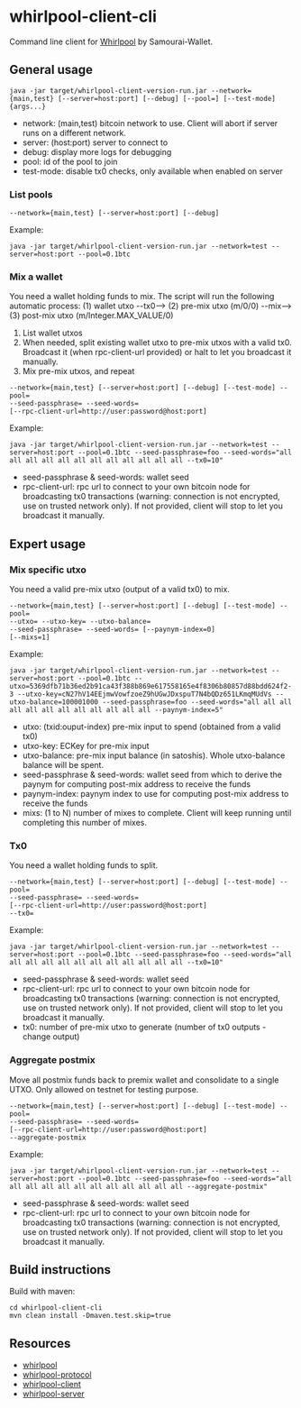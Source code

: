 # whirlpool-client-cli

Command line client for [Whirlpool](https://github.com/Samourai-Wallet/Whirlpool) by Samourai-Wallet.


## General usage
```
java -jar target/whirlpool-client-version-run.jar --network={main,test} [--server=host:port] [--debug] [--pool=] [--test-mode] {args...}
```
- network: (main,test) bitcoin network to use. Client will abort if server runs on a different network.
- server: (host:port) server to connect to
- debug: display more logs for debugging
- pool: id of the pool to join
- test-mode: disable tx0 checks, only available when enabled on server

### List pools
```
--network={main,test} [--server=host:port] [--debug]
```

Example:
```
java -jar target/whirlpool-client-version-run.jar --network=test --server=host:port --pool=0.1btc
```

### Mix a wallet
You need a wallet holding funds to mix. The script will run the following automatic process:
(1) wallet utxo --tx0--> (2) pre-mix utxo (m/0/0) --mix--> (3) post-mix utxo (m/Integer.MAX_VALUE/0)
1. List wallet utxos
2. When needed, split existing wallet utxo to pre-mix utxos with a valid tx0. Broadcast it (when rpc-client-url provided) or halt to let you broadcast it manually.
3. Mix pre-mix utxos, and repeat

```
--network={main,test} [--server=host:port] [--debug] [--test-mode] --pool=
--seed-passphrase= --seed-words=
[--rpc-client-url=http://user:password@host:port]
```

Example:
```
java -jar target/whirlpool-client-version-run.jar --network=test --server=host:port --pool=0.1btc --seed-passphrase=foo --seed-words="all all all all all all all all all all all all --tx0=10"
```
- seed-passphrase & seed-words: wallet seed
- rpc-client-url: rpc url to connect to your own bitcoin node for broadcasting tx0 transactions (warning: connection is not encrypted, use on trusted network only). If not provided, client will stop to let you broadcast it manually.

## Expert usage

### Mix specific utxo
You need a valid pre-mix utxo (output of a valid tx0) to mix.
```
--network={main,test} [--server=host:port] [--debug] [--test-mode] --pool=
--utxo= --utxo-key= --utxo-balance=
--seed-passphrase= --seed-words= [--paynym-index=0]
[--mixs=1]
```

Example:
```
java -jar target/whirlpool-client-version-run.jar --network=test --server=host:port --pool=0.1btc --utxo=5369dfb71b36ed2b91ca43f388b869e617558165e4f8306b80857d88bdd624f2-3 --utxo-key=cN27hV14EEjmwVowfzoeZ9hUGwJDxspuT7N4bQDz651LKmqMUdVs --utxo-balance=100001000 --seed-passphrase=foo --seed-words="all all all all all all all all all all all all --paynym-index=5"
```
- utxo: (txid:ouput-index) pre-mix input to spend (obtained from a valid tx0)
- utxo-key: ECKey for pre-mix input
- utxo-balance: pre-mix input balance (in satoshis). Whole utxo-balance balance will be spent.
- seed-passphrase & seed-words: wallet seed from which to derive the paynym for computing post-mix address to receive the funds
- paynym-index: paynym index to use for computing post-mix address to receive the funds
- mixs: (1 to N) number of mixes to complete. Client will keep running until completing this number of mixes.


### Tx0
You need a wallet holding funds to split.
```
--network={main,test} [--server=host:port] [--debug] [--test-mode] --pool=
--seed-passphrase= --seed-words=
[--rpc-client-url=http://user:password@host:port]
--tx0=
```

Example:
```
java -jar target/whirlpool-client-version-run.jar --network=test --server=host:port --pool=0.1btc --seed-passphrase=foo --seed-words="all all all all all all all all all all all all --tx0=10"
```
- seed-passphrase & seed-words: wallet seed
- rpc-client-url: rpc url to connect to your own bitcoin node for broadcasting tx0 transactions (warning: connection is not encrypted, use on trusted network only). If not provided, client will stop to let you broadcast it manually.
- tx0: number of pre-mix utxo to generate (number of tx0 outputs - change output)

### Aggregate postmix
Move all postmix funds back to premix wallet and consolidate to a single UTXO.
Only allowed on testnet for testing purpose.
```
--network={main,test} [--server=host:port] [--debug] [--test-mode] --pool=
--seed-passphrase= --seed-words=
[--rpc-client-url=http://user:password@host:port]
--aggregate-postmix
```

Example:
```
java -jar target/whirlpool-client-version-run.jar --network=test --server=host:port --pool=0.1btc --seed-passphrase=foo --seed-words="all all all all all all all all all all all all --aggregate-postmix"
```
- seed-passphrase & seed-words: wallet seed
- rpc-client-url: rpc url to connect to your own bitcoin node for broadcasting tx0 transactions (warning: connection is not encrypted, use on trusted network only). If not provided, client will stop to let you broadcast it manually.


## Build instructions
Build with maven:

```
cd whirlpool-client-cli
mvn clean install -Dmaven.test.skip=true
```

## Resources
 * [whirlpool](https://github.com/Samourai-Wallet/Whirlpool)
 * [whirlpool-protocol](https://github.com/Samourai-Wallet/whirlpool-protocol)
 * [whirlpool-client](https://github.com/Samourai-Wallet/whirlpool-client)
 * [whirlpool-server](https://github.com/Samourai-Wallet/whirlpool-server)
